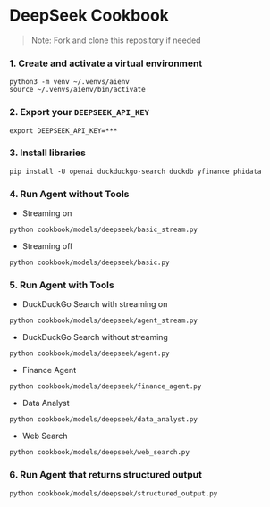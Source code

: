 # DeepSeek Cookbook

> Note: Fork and clone this repository if needed

### 1. Create and activate a virtual environment

```shell
python3 -m venv ~/.venvs/aienv
source ~/.venvs/aienv/bin/activate
```

### 2. Export your `DEEPSEEK_API_KEY`

```shell
export DEEPSEEK_API_KEY=***
```

### 3. Install libraries

```shell
pip install -U openai duckduckgo-search duckdb yfinance phidata
```

### 4. Run Agent without Tools

- Streaming on

```shell
python cookbook/models/deepseek/basic_stream.py
```

- Streaming off

```shell
python cookbook/models/deepseek/basic.py
```

### 5. Run Agent with Tools

- DuckDuckGo Search with streaming on

```shell
python cookbook/models/deepseek/agent_stream.py
```

- DuckDuckGo Search without streaming

```shell
python cookbook/models/deepseek/agent.py
```

- Finance Agent

```shell
python cookbook/models/deepseek/finance_agent.py
```

- Data Analyst

```shell
python cookbook/models/deepseek/data_analyst.py
```

- Web Search

```shell
python cookbook/models/deepseek/web_search.py
```

### 6. Run Agent that returns structured output

```shell
python cookbook/models/deepseek/structured_output.py
```

